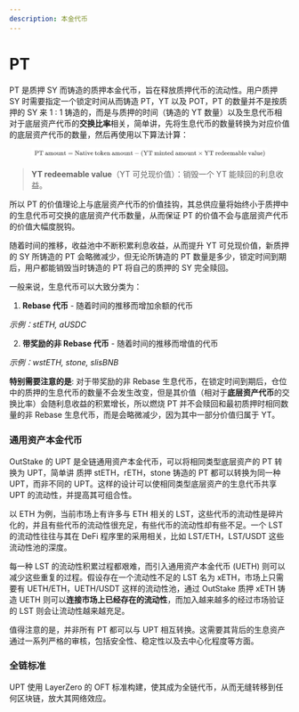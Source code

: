 ```yaml
---
description: 本金代币
---
```


# PT

PT 是质押 SY 而铸造的质押本金代币，旨在释放质押代币的流动性。用户质押 SY 时需要指定一个锁定时间从而铸造 PT，YT 以及 POT，PT 的数量并不是按质押的 SY 来 1 : 1 铸造的，而是与质押的时间（铸造的 YT 数量）以及生息代币相对于底层资产代币的**交换比率**相关，简单讲，先将生息代币的数量转换为对应价值的底层资产代币的数量，然后再使用以下算法计算：

<figure><img src="../../.gitbook/assets/latex.png" alt=""><figcaption></figcaption></figure>

> **YT redeemable value**（YT 可兑现价值）：销毁一个 YT 能赎回的利息收益。

所以 PT 的价值理论上与底层资产代币的价值挂钩，其总供应量将始终小于质押中的生息代币可交换的底层资产代币数量，从而保证 PT 的价值不会与底层资产代币的价值大幅度脱钩。

随着时间的推移，收益池中不断积累利息收益，从而提升 YT 可兑现价值，新质押的 SY 所铸造的 PT 会略微减少，但无论所铸造的 PT 数量是多少，锁定时间到期后，用户都能销毁当时铸造的 PT 将自己的质押的 SY 完全赎回。

一般来说，生息代币可以大致分类为：

1. **Rebase 代币** - 随着时间的推移而增加余额的代币

_示例：stETH, aUSDC_

2. **带奖励的非 Rebase 代币** - 随着时间的推移而增值的代币

_示例：wstETH, stone, slisBNB_

**特别需要注意的是**: 对于带奖励的非 Rebase 生息代币，在锁定时间到期后，仓位中的质押的生息代币的数量不会发生改变，但是其价值（相对于**底层资产代币**的交换比率）会随利息收益的积累增长，所以燃烧 PT 并不会赎回和最初质押时相同数量的非 Rebase 生息代币，而是会略微减少，因为其中一部分价值归属于 YT。

### **通用资产本金代币**

OutStake 的 UPT 是全链通用资产本金代币，可以将相同类型底层资产的 PT 转换为 UPT，简单讲 质押 stETH，rETH，stone 铸造的 PT 都可以转换为同一种 UPT，而非不同的 UPT。这样的设计可以使相同类型底层资产的生息代币共享 UPT 的流动性，并提高其可组合性。

以 ETH 为例，当前市场上有许多与 ETH 相关的 LST，这些代币的流动性是碎片化的，并且有些代币的流动性很充足，有些代币的流动性却有些不足。一个 LST 的流动性往往与其在 DeFi 程序里的采用相关，比如 LST/ETH，LST/USDT 这些流动性池的深度。

每一种 LST 的流动性积累过程都艰难，而引入通用资产本金代币 (UETH) 则可以减少这些重复的过程。假设存在一个流动性不足的 LST 名为 xETH，市场上只需要有 UETH/ETH，UETH/USDT 这样的流动性池，通过 OutStake 质押 xETH 铸造 UETH 则可以**连接市场上已经存在的流动性**，而加入越来越多的经过市场验证的 LST 则会让流动性越来越充足。

值得注意的是，并非所有 PT 都可以与 UPT 相互转换。这需要其背后的生息资产通过一系列严格的审核，包括安全性、稳定性以及去中心化程度等方面。

### **全链标准**

UPT 使用 LayerZero 的 OFT 标准构建，使其成为全链代币，从而无缝转移到任何区块链，放大其网络效应。
